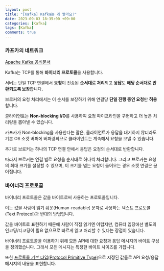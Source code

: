 ```yaml
---
layout: post
title: "[Kafka] Kafka는 왜 빨라요?"
date: 2023-09-03 18:35:00 +09:00
categories: [Kafka]
tags: [Kafka]
comments: true
---
```


### 카프카의 네트워크

[Apache Kafka 공식문서](https://kafka.apache.org/protocol#protocol_network)

Kafka는 TCP를 통해 **바이너리 프로토콜**을 사용합니다.  

서버는 단일 TCP 연결에서 **요청**이 전송된 **순서대로 처리**되고 **응답**도 **해당 순서대로 반환되도록 보장**합니다.

브로커의 요청 처리에서는 이 순서를 보장하기 위해 연결당 **단일 진행 중인 요청**만 **허용**합니다.

클라이언트는 **Non-blocking I/O**를 사용하여 요청 파이프라인을 구현하고 더 높은 처리량을 뽑아낼 수 있습니다.

카프카가 Non-blocking을 사용한다는 말은, 클라이언트가 응답을 대기하지 않더라도 기본 OS 소켓 버퍼에 버퍼링되므로 클라이언트는 계속해서 요청을 보낼 수 있습니다.

추가로 브로커는 하나의 TCP 연결 안에서 응답은 요청의 순서대로 반환합니다.

따라서 브로커는 연결 별로 요청을 순서대로 하나씩 처리합니다. 그리고 브로커는 요청의 최대 크기를 설정할 수 있으며, 이 크기를 넘는 요청이 들어오는 경우 소켓 연결은 끊어집니다.

### 바이너리 프로토콜

바이너리 프로토콜은 값을 바이트로써 사용하는 프로토콜입니다.

이는 값을 사람이 읽기 쉬운(Human-readable) 문자로 사용하는 텍스트 프로토콜(Text Protocol)과 반대의 방법입니다.

값을 바이트로 표현하기 때문에 사람이 직접 읽기엔 어렵지만, 컴퓨터 입장에선 별도의 인코딩/디코딩이 필요 없으므로 빠르게 읽고 처리할 수 있다는 장점이 있습니다.

바이너리 프로토콜을 이용하기 위해 모든 API에 대한 요청과 응답 메시지의 바이트 구성을 정의했습니다. 그래서 모든 메시지는 특정한 바이트 사이즈를 가집니다.

또한 [프로토콜 기본 타입(Protocol Primitive Type)](https://kafka.apache.org/protocol#protocol_types)으로 지정된 값들로 API 요청/응답 메시지의 내용을 표현합니다.
